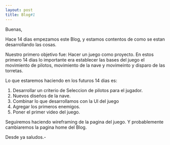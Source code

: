 ```yaml
---
layout: post
title: Blog#1
---
```


Buenas,

Hace 14 dias empezamos este Blog, y estamos contentos de como se estan desarrollando las cosas.

Nuestro primero objetivo fue: Hacer un juego como proyecto. En estos primero 14 dias lo importante
era establecer las bases del juego el movimiento de pilotos, movimiento de la nave y movimeinto y disparo
de las torretas.

Lo que estaremos haciendo en los futuros 14 dias es:
1. Desarrollar un criterio de Seleccion de pilotos para el jugador.
2. Nuevos diseños de la nave.
3. Combinar lo que desarrollamos con la UI del juego
4. Agregar los primeros enemigos.
5. Poner el primer video del juego.

Seguiremos haciendo wireframing de la pagina del juego. Y probablemente cambiaremos
la pagina home del Blog.

Desde ya saludos.-

<script>
  (function(i,s,o,g,r,a,m){i['GoogleAnalyticsObject']=r;i[r]=i[r]||function(){
  (i[r].q=i[r].q||[]).push(arguments)},i[r].l=1*new Date();a=s.createElement(o),
  m=s.getElementsByTagName(o)[0];a.async=1;a.src=g;m.parentNode.insertBefore(a,m)
  })(window,document,'script','https://www.google-analytics.com/analytics.js','ga');

  ga('create', 'UA-87908822-1', 'auto');
  ga('send', 'pageview');

</script>
